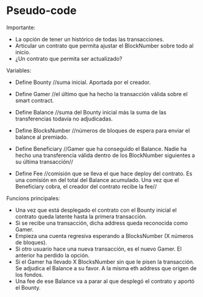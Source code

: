 # Pseudo-code

Importante:
- La opción de tener un histórico de todas las transacciones.
- Articular un contrato que permita ajustar el BlockNumber sobre todo al inicio.
- ¿Un contrato que permita ser actualizado?


Variables:
- Define Bounty //suma inicial. Aportada por el creador.

- Define Gamer //el último que ha hecho la transacción válida sobre el smart contract.

- Define Balance //suma del Bounty inicial más la suma de las transferencias todavía no adjudicadas.

- Define BlocksNumber //números de bloques de espera para enviar el balance al premiado.

- Define Beneficiary //Gamer que ha conseguido el Balance. Nadie ha hecho una transferencia válida dentro de los BlockNumber siguientes a su última transacción//

- Define Fee //comisión que se lleva el que hace deploy del contrato. Es una comisión en del total del Balance acumulado. Una vez que el Beneficiary cobra, el creador del contrato recibe la fee//



Funcions principales:
- Una vez que está desplegado el contrato con el Bounty inicial el contrato queda latente hasta la primera transacción.
- Si se recibe una transacción, dicha address queda reconocida como Gamer.
- Empieza una cuenta regresiva esperando a BlocksNumber (X números de bloques).
- Si otro usuario hace una nueva transacción, es el nuevo Gamer. El anterior ha perdido la opción.
- Si el Gamer ha llevado X BlocksNumber sin que le pisen la transacción. Se adjudica el Balance a su favor. A la misma eth address que origen de los fondos.
- Una fee de ese Balance va a parar al que desplegó el contrato y aportó el Bounty.
